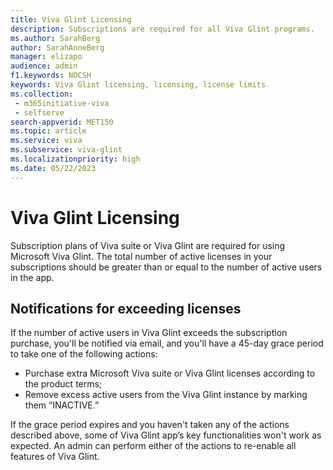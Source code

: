 ```yaml
---
title: Viva Glint Licensing
description: Subscriptions are required for all Viva Glint programs. 
ms.author: SarahBerg
author: SarahAnneBerg
manager: elizapo
audience: admin
f1.keywords: NOCSH
keywords: Viva Glint licensing, licensing, license limits 
ms.collection: 
 - m365initiative-viva
 - selfserve
search-appverid: MET150
ms.topic: article
ms.service: viva
ms.subservice: viva-glint
ms.localizationpriority: high
ms.date: 05/22/2023
---
```


# Viva Glint Licensing

Subscription plans of Viva suite or Viva Glint are required for using Microsoft Viva Glint. The total number of active licenses in your subscriptions should be greater than or equal to the number of active users in the app. 

## Notifications for exceeding licenses

If the number of active users in Viva Glint exceeds the subscription purchase, you'll be notified via email, and you'll have a 45-day grace period to take one of the following actions:

- Purchase extra Microsoft Viva suite or Viva Glint licenses according to the product terms; 
- Remove excess active users from the Viva Glint instance by marking them “INACTIVE.”  

If the grace period expires and you haven't taken any of the actions described above, some of Viva Glint app’s key functionalities won't work as expected. An admin can perform either of the actions to re-enable all features of Viva Glint. 